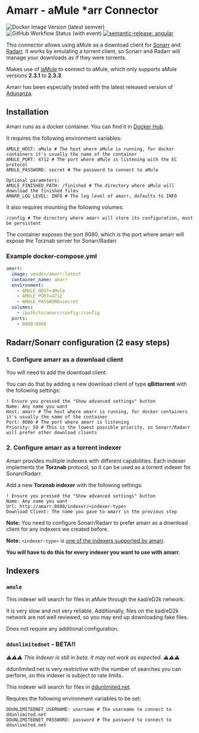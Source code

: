 # Amarr - aMule *arr Connector
![Docker Image Version (latest semver)](https://img.shields.io/docker/v/vexdev/amarr)
![GitHub Workflow Status (with event)](https://img.shields.io/github/actions/workflow/status/vexdev/amarr/release.yml)
[![semantic-release: angular](https://img.shields.io/badge/semantic--release-angular-e10079?logo=semantic-release)](https://github.com/semantic-release/semantic-release)


This connector allows using aMule as a download client for [Sonarr](https://sonarr.tv/)
and [Radarr](https://radarr.video/).
It works by emulating a torrent client, so Sonarr and Radarr will manage your downloads as if they were torrents.

Makes use of [jaMule](https://github.com/vexdev/jaMule) to connect to aMule, which only supports aMule versions **2.3.1** to **2.3.3**.

Amarr has been especially tested with the latest released version of [Adunanza](https://www.adunanza.net/).

## Installation

Amarr runs as a docker container. You can find it in [Docker Hub](https://hub.docker.com/r/vexdev/amarr).

It requires the following environment variables:

```
AMULE_HOST: aMule # The host where aMule is running, for docker containers it's usually the name of the container
AMULE_PORT: 4712 # The port where aMule is listening with the EC protocol
AMULE_PASSWORD: secret # The password to connect to aMule

Optional parameters:
AMULE_FINISHED_PATH: /finished # The directory where aMule will download the finished files
AMARR_LOG_LEVEL: INFO # The log level of amarr, defaults to INFO
```

It also requires mounting the following volumes:

```
/config # The directory where amarr will store its configuration, must be persistent
```

The container exposes the port 8080, which is the port where amarr will expose the Torznab server for Sonarr/Radarr.

### Example docker-compose.yml

```yaml
amarr:
  image: vexdev/amarr:latest
  container_name: amarr
  environment:
    - AMULE_HOST=aMule
    - AMULE_PORT=4712
    - AMULE_PASSWORD=secret
  volumes:
    - /path/to/amarr/config:/config
  ports:
    - 8080:8080
```

## Radarr/Sonarr configuration (2 easy steps)

### 1. Configure amarr as a download client

You will need to add the download client. 

You can do that by adding a new download client of type **qBittorrent** with the following settings:

```
! Ensure you pressed the "Show advanced settings" button
Name: Any name you want
Host: amarr # The host where amarr is running, for docker containers it's usually the name of the container
Port: 8080 # The port where amarr is listening
Priority: 50 # This is the lowest possible priority, so Sonarr/Radarr will prefer other download clients
```

### 2. Configure amarr as a torrent indexer

Amarr provides multiple indexers with different capabilities. 
Each indexer implements the **Torznab** protocol, so it can be used as a torrent indexer for Sonarr/Radarr.

Add a new **Torznab indexer** with the following settings:

```
! Ensure you pressed the "Show advanced settings" button
Name: Any name you want
Url: http://amarr:8080/indexer/<indexer-type>
Download Client: The name you gave to amarr in the previous step
```

**Note:** You need to configure Sonarr/Radarr to prefer amarr as a download client for any indexers we created before.

**Note:** `<indexer-type>` is [one of the indexers supported by amarr](#indexers).

**You will have to do this for every indexer you want to use with amarr.**

## Indexers

### `amule`

This indexer will search for files in aMule through the kad/eD2k network.

It is very slow and not very reliable. Additionally, files on the kad/eD2k network are not well reviewed, so you may end
up downloading fake files.

Does not require any additional configuration.

### `ddunlimitednet` - BETA!!

_⚠️⚠️⚠️ This indexer is still in beta. It may not work as expected. ⚠️⚠️⚠️_

ddunlimited.net is very restrictive with the number of searches you can perform, so this indexer is subject to rate limits.

This indexer will search for files in [ddunlimited.net](https://ddunlimited.net/).

Requires the following environment variables to be set:

```
DDUNLIMITEDNET_USERNAME: username # The username to connect to ddunlimited.net
DDUNLIMITEDNET_PASSWORD: password # The password to connect to ddunlimited.net
```
